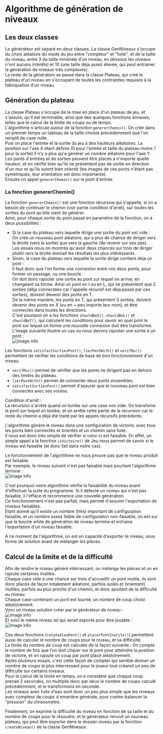 # Algorithme de génération de niveaux

## Les deux classes

Le générateur est séparé en deux classes. La classe GenNiveaux s'occupe du choix aléatoire du mode du jeu entre "compteur" et "fuite", et de la taille du niveau, entre 3 (la taille minimale d'un niveau, en dessous les niveaux n'ont aucuns intérêts) et 10 (une taille déja assez élevée, qui peut entrainer la génération de niveaux trés complexes).  
Le reste de la génération se passe dans la classe Plateau, qui créé le plateau d'un niveau en s'occupant de toutes les contraintes requises à la fabriquation d'un niveau.  

## Génération du plateau  

La classe Plateau s'occupe de la mise en place d'un plateau de jeu, et s'assure, qu'il est terminable, ainsi que des quelques fonctions annexes, telles que le calcul de la limite de coups ou de temps.  
L'algorithme s'articule autour de la fonction `genererChemin()`. On créé dans un premier temps un tableau de la taille choisie précédemment que l'on remplit de case nulle.  
Puis on place l'entrée et la sortie du jeu à des hauteurs aléatoires. La position sur l'axe X étant définie (0 pour l'entrée et taille du plateau moins 1 pour la sortie) il n'y a plus qu'a générer un nombre aléatoire pour l'axe Y.  
Les ponts d'entrées et de sorties peuvent être placés a n'importe quelle hauteur, et on vérifie bien qu'ils ne présentent pas de sortie en direction d'un mur et qu'ils soient bien orienté (les images de ces ponts n'étant pas symétriques, leur orientation est donc importante).  
Ensuite on appel `genererChemin()` sur le pont d'entrée.  

### La fonction genererChemin()  

La fonction `genererChemin()` est une fonction récursive qui s'appelle, si on a besoin de continuer le chemin (voir partie condition d'arret), sur toutes les sorties du pont qu'elle vient de générer.  
Ainsi, pour chaque sortie du pont passé en paramètre de la fonction, on à deux possibilités :  
- Si la case du plateau vers laquelle dirige une sortie du pont est vide :  
  On créé un nouveau pont aléatoire, qui a plus de chance de diriger vers la droite (vers la sortie) que vers la gauche (de revenir sur ses pas).  
Les essais nous on montrés qu'avoir deux chances sur trois de diriger plutôt vers la droite donnait les résultats les plus intéressants.  
- Sinon, la case du plateau vers lequelle la sortie dirige contient déja un pont :  
  Il faut donc que l'on forme une connexion entre ces deux ponts, pour former un passage, ou une boucle.  
  On doit donc rajouter une sortie au pont sur lequel on arrive; en changeant sa forme. Ainsi un pont en I ou en L, qui ne présentent que 2 sorties (déja connectées car l'appelle récursif est déja passé par ces sorties), doivent devenir des ponts en T.  
De la même manière, les ponts en T, qui présentent 3 sorties, doivent devenir des ponts en X (ou en + peu importe leur nom), et être connectés dans toutes les directions.  
C'est pourquoi on a les fonctions `shouldBeX()`, `shouldBeL()` et `shouldBeT()`, qui calculent les conditions pour savoir en quel pont le pont sur lequel on forme une nouvelle connexion doit être transformé.  
L'image suivante illustre un cas ou nous devons rajouter une sortie à un pont :  
![image info](../resources/imgreadme/PontTConnection.png)

Les fonctions `satisfaitSortiesPont()`, `lierPontWith()` et `verifMur()` permettent de vérifier les conditions de base de bon fonctionnement d'un niveau.  
- `verifMur()` permet de vérifier que les ponts ne dirigent pas en dehors des limites du plateau.   
- `lierPontWith()` permet de connecter deux ponts ensembles.  
- `satisfaitSortiesPont()` permet d'assurer que le nouveau pont est bien connectés avec ses voisins.


Condition d'arrêt :  
La récursion s'arrête quand on tombe sur une case non vide. On transfome le pont sur lequel on tombe, et on arrête cette partie de la récursion car le reste du chemin a déjà été traité par les appels récursifs précédents.  

L'algorithme génère le niveau dans une configuration de victoire, avec tous les ponts bien connectés et orientés et un chemin sans fuite.  
Il nous est donc très simple de vérifier si celui-ci est faisable. En effet, un simple appel a la fonction `isVictoire()` de Jeu nous permet de savoir si le niveau est faisable (et donc fait dans notre cas).  

Le fonctionnement de l'algortihme ne nous prouve pas que le niveau produit est faisable.  
Par exemple, le niveau suivant n'est pas faisable mais pourtant l'algorithme termine :  
![image info](../resources/imgreadme/Niveau_infaisable.png)  

C'est pourquoi notre algorithme vérifie la faisabilité du niveau avant d'effectuer la suite du programme. Si il détecte un niveau qui n'est pas faisable, il l'efface et recommence une nouvelle génération.  
Ce fonctionnement n'est pas parfait, mais permet d'assurer l'exportation de niveaux faisables.  
Etant donné qu'il existe un nombre (très) important de configuration faisable, et un nombre assez faible de configuration non-faisable, on est sur que la boucle while  de génération de niveau termine et entraine l'exportation d'un niveau faisable.  

A ce moment de l'algorithme, on est en capacité d'exporter le niveau, sous forme de solution avant de mélanger les pièces.  

## Calcul de la limite et de la difficulté  

Afin de rendre le niveau généré intérressant, on mélange les pièces et on en rajoute certaines inutiles.  
Chaque case vide à une chance sur trois d'accueillir un pont inutile, ils sont donc placés de façon totalement aléatoire, parfois isolés et (vraiment) inutiles, parfois au plus proche d'un chemin, et donc ajoutant de la difficulté au niveau.  
Chaque case contenant un pont est tourné, un nombre de coup choisi aléatoirement.  
Voici un niveau solution créer par le générateur de niveau :  
![image info](../resources/imgreadme/niveau_solution.png)  
Et voici le même niveau tel qui serait exporté pour être jouable :  
![image info](../resources/imgreadme/niveau_melange.png)  
  
Ces deux fonctions (`rotateAleaPont()` et `placerPontInutile()`) permettent aussi de calculer le nombre de coups pour le niveau, et sa difficulté.  
La limite du nombre de coup est calculée de la façon suivante : On compte le nombre de fois que l'on doit cliquer sur le pont pour atteindre la position de victoire, et on rajoute un coup par pont placé aléatoirement.  
Après plusieurs essais, c'est cette façon de compter qui semble donner un nombre de coups le plus interressant pour le joueur tout créannt un peu de difficulté sur certains niveaux.  
Pour le calcul de la limite en temps, on a considéré que chaque coup prenait 2 secondes, on multiplie donc par deux le nombre de coups calculé précédemment, et le transformons en seconde.  
Les niveaux avec fuite d'eau sont donc un peu plus simple que les niveaux avec compteur de coups d emanière générale, pour contre-balancer la "pression" du chronomètre.  

Finalement, on exprime la difficulté du niveau en fonction de sa taille et du nombre de coups pour le résoudre, et le générateur renvoit un nouveau plateau, qui peut être exporter dans le dossier niveau par la fonction `createNiveau()` de la classe GenNiveaux.  
